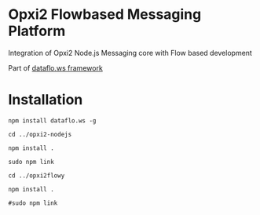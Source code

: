 Opxi2 Flowbased Messaging Platform
==================================

Integration of Opxi2 Node.js Messaging core with Flow based development

Part of [dataflo.ws framework](https://github.com/apla/dataflo.ws)


Installation
============

`npm install dataflo.ws -g`

`cd ../opxi2-nodejs`

`npm install .`

`sudo npm link`

`cd ../opxi2flowy`

`npm install .`

`#sudo npm link`
